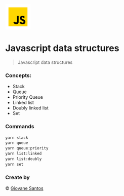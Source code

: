 <img src="./javascript.png" width="80" height="80" alt="logo">

# Javascript data structures

> Javascript data structures

### Concepts:

- Stack
- Queue
- Priority Queue
- Linked list
- Doubly linked list
- Set

### Commands

```bash
yarn stack
yarn queue
yarn queue:priority
yarn list:linked
yarn list:doubly
yarn set
```

### Create by
© [Giovane Santos](https://giovanesantossilva.github.io/)
